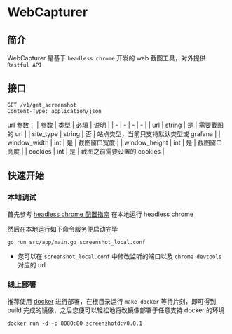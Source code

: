 # WebCapturer

## 简介
WebCapturer 是基于 `headless chrome` 开发的 web 截图工具，对外提供 `Restful API`

## 接口

```$xslt
GET /v1/get_screenshot
Content-Type: application/json
```
url 参数：
| 参数 | 类型 | 必填 | 说明 |
| - | - | - | - |
| url | string | 是 | 需要截图的 url |
| site_type | string | 否 | 站点类型，当前只支持默认类型或 grafana |
| window_width | int | 是 | 截图窗口宽度 |
| window_height | int | 是 | 截图窗口高度 |
| cookies | int | 是 | 截图之前需要设置的 cookies |

## 快速开始

### 本地调试
首先参考 [headless chrome 配置指南](https://developers.google.com/web/updates/2017/04/headless-chrome) 在本地运行 headless chrome

然后在本地运行如下命令服务便启动完毕

```$xslt
go run src/app/main.go screenshot_local.conf
```
- 您可以在 `screenshot_local.conf` 中修改监听的端口以及 `chrome devtools` 对应的 url

### 线上部署
推荐使用 [docker](https://www.docker.com/) 进行部署，在根目录运行 `make docker` 等待片刻，即可得到 build 完成的镜像，之后您便可以轻松地将改镜像部署于任意支持 docker 的环境
```$xslt
docker run -d -p 8080:80 screenshotd:v0.0.1
```

